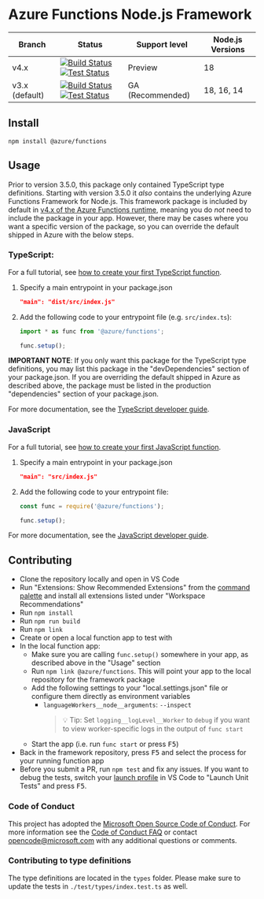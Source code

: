 # Azure Functions Node.js Framework

|Branch|Status|Support level|Node.js Versions|
|---|---|---|---|
|v4.x|[![Build Status](https://img.shields.io/azure-devops/build/azfunc/Azure%2520Functions/145/v4.x)](https://azfunc.visualstudio.com/Azure%20Functions/_build/latest?definitionId=145&branchName=v4.x) [![Test Status](https://img.shields.io/azure-devops/tests/azfunc/Azure%2520Functions/146/v4.x?compact_message)](https://azfunc.visualstudio.com/Azure%20Functions/_build/latest?definitionId=146&branchName=v4.x)|Preview|18|
|v3.x (default)|[![Build Status](https://img.shields.io/azure-devops/build/azfunc/Azure%2520Functions/145/v3.x)](https://azfunc.visualstudio.com/Azure%20Functions/_build/latest?definitionId=145&branchName=v3.x) [![Test Status](https://img.shields.io/azure-devops/tests/azfunc/Azure%2520Functions/146/v3.x?compact_message)](https://azfunc.visualstudio.com/Azure%20Functions/_build/latest?definitionId=146&branchName=v3.x)|GA (Recommended)|18, 16, 14|

## Install

```
npm install @azure/functions
```

## Usage

Prior to version 3.5.0, this package only contained TypeScript type definitions. Starting with version 3.5.0 it _also_ contains the underlying Azure Functions Framework for Node.js. This framework package is included by default in [v4.x of the Azure Functions runtime](https://docs.microsoft.com/azure/azure-functions/functions-versions?pivots=programming-language-javascript), meaning you do _not_ need to include the package in your app. However, there may be cases where you want a specific version of the package, so you can override the default shipped in Azure with the below steps.

### TypeScript:

For a full tutorial, see [how to create your first TypeScript function](https://docs.microsoft.com/azure/azure-functions/create-first-function-vs-code-typescript).

1. Specify a main entrypoint in your package.json
    ```json
    "main": "dist/src/index.js"
    ```
2. Add the following code to your entrypoint file (e.g. `src/index.ts`):
    ```typescript
    import * as func from '@azure/functions';

    func.setup();
    ```

**IMPORTANT NOTE**: If you only want this package for the TypeScript type definitions, you may list this package in the "devDependencies" section of your package.json. If you are overriding the default shipped in Azure as described above, the package must be listed in the production "dependencies" section of your package.json.

For more documentation, see the [TypeScript developer guide](https://docs.microsoft.com/azure/azure-functions/functions-reference-node#typescript).

### JavaScript

For a full tutorial, see [how to create your first JavaScript function](https://docs.microsoft.com/azure/azure-functions/create-first-function-vs-code-node).

1. Specify a main entrypoint in your package.json
    ```json
    "main": "src/index.js"
    ```
2. Add the following code to your entrypoint file:
    ```javascript
    const func = require('@azure/functions');
    
    func.setup();
    ```

For more documentation, see the [JavaScript developer guide](https://docs.microsoft.com/azure/azure-functions/functions-reference-node).

## Contributing

- Clone the repository locally and open in VS Code
- Run "Extensions: Show Recommended Extensions" from the [command palette](https://code.visualstudio.com/docs/getstarted/userinterface#_command-palette) and install all extensions listed under "Workspace Recommendations"
- Run `npm install`
- Run `npm run build`
- Run `npm link`
- Create or open a local function app to test with
- In the local function app:
  - Make sure you are calling `func.setup()` somewhere in your app, as described above in the "Usage" section
  - Run `npm link @azure/functions`. This will point your app to the local repository for the framework package
  - Add the following settings to your "local.settings.json" file or configure them directly as environment variables
    - `languageWorkers__node__arguments`: `--inspect`
      > 💡 Tip: Set `logging__logLevel__Worker` to `debug` if you want to view worker-specific logs in the output of `func start`
  - Start the app (i.e. run `func start` or press <kbd>F5</kbd>)
- Back in the framework repository, press <kbd>F5</kbd> and select the process for your running function app
- Before you submit a PR, run `npm test` and fix any issues. If you want to debug the tests, switch your [launch profile](https://code.visualstudio.com/docs/editor/debugging) in VS Code to "Launch Unit Tests" and press <kbd>F5</kbd>.

### Code of Conduct

This project has adopted the [Microsoft Open Source Code of Conduct](https://opensource.microsoft.com/codeofconduct/). For more information see the [Code of Conduct FAQ](https://opensource.microsoft.com/codeofconduct/faq/) or contact [opencode@microsoft.com](mailto:opencode@microsoft.com) with any additional questions or comments.

### Contributing to type definitions

The type definitions are located in the `types` folder. Please make sure to update the tests in `./test/types/index.test.ts` as well.